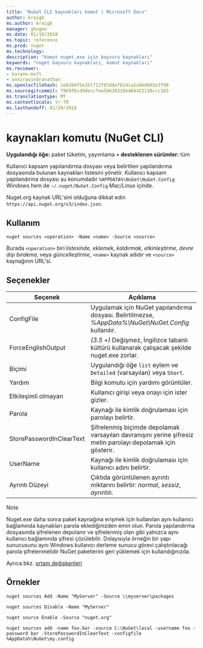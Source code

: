 ```yaml
---
title: "NuGet CLI kaynakları komut | Microsoft Docs"
author: kraigb
ms.author: kraigb
manager: ghogen
ms.date: 01/18/2018
ms.topic: reference
ms.prod: nuget
ms.technology: 
description: "Komut nuget.exe için başvuru kaynakları"
keywords: "nuget başvuru kaynakları, komut kaynakları"
ms.reviewer:
- karann-msft
- unniravindranathan
ms.openlocfilehash: 1e8204f5e1bf712f65d8efb14ca2a4bd802e3f90
ms.sourcegitcommit: 7969f6cd94eccfee5b62031bb404422139ccc383
ms.translationtype: MT
ms.contentlocale: tr-TR
ms.lasthandoff: 02/20/2018
---
```

# <a name="sources-command-nuget-cli"></a>kaynakları komutu (NuGet CLI)

**Uygulandığı öğe:** paket tüketim, yayımlama &bullet; **desteklenen sürümler:** tüm

Kullanıcı kapsam yapılandırma dosyası veya belirtilen yapılandırma dosyasında bulunan kaynakları listesini yönetir. Kullanıcı kapsam yapılandırma dosyası şu konumdadır `%APPDATA%\NuGet\NuGet.Config` Windows hem de `~/.nuget/NuGet.Config` Mac/Linux içinde.


Nuget.org kaynak URL'sini olduğuna dikkat edin `https://api.nuget.org/v3/index.json`.

## <a name="usage"></a>Kullanım

```cli
nuget sources <operation> -Name <name> -Source <source>
```

Burada `<operation>` biri *listesinde, eklemek, kaldırmak, etkinleştirme, devre dışı bırakma,* veya *güncelleştirme*, `<name>` kaynak adıdır ve `<source>` kaynağının URL'si.

## <a name="options"></a>Seçenekler

| Seçenek | Açıklama |
| --- | --- |
| ConfigFile | Uygulamak için NuGet yapılandırma dosyası. Belirtilmezse, *%AppData%\NuGet\NuGet.Config* kullanılır. |
| ForceEnglishOutput | *(3.5 +)*  Değişmez, İngilizce tabanlı kültürü kullanarak çalışacak şekilde nuget.exe zorlar. |
| Biçimi | Uygulandığı öğe `list` eylem ve `Detailed` (varsayılan) veya `Short`. |
| Yardım | Bilgi komutu için yardımı görüntüler. |
| Etkileşimli olmayan | Kullanıcı girişi veya onayı için ister gizler. |
| Parola | Kaynağı ile kimlik doğrulaması için parolayı belirtir. |
| StorePasswordInClearText | Şifrelenmiş biçimde depolamak varsayılan davranışını yerine şifresiz metin parolayı depolamak için gösterir. |
| UserName | Kaynağı ile kimlik doğrulaması için kullanıcı adını belirtir. |
| Ayrıntı Düzeyi | Çıktıda görüntülenen ayrıntı miktarını belirtir: *normal*, *sessiz*, *ayrıntılı*. |

> [!Note]
> Nuget.exe daha sonra paket kaynağına erişmek için kullanılan aynı kullanıcı bağlamında kaynakları parola eklediğinizden emin olun. Parola yapılandırma dosyasında şifrelenen depolanır ve şifrelenmiş olan gibi yalnızca aynı kullanıcı bağlamında şifresi çözülebilir. Dolayısıyla örneğin bir yapı sunucusunu aynı Windows kullanıcı derleme sunucu görevi çalıştırılacağı parola şifrelenmelidir NuGet paketlerini geri yüklemek için kullandığınızda.

Ayrıca bkz. [ortam değişkenleri](cli-ref-environment-variables.md)

## <a name="examples"></a>Örnekler

```cli
nuget sources Add -Name "MyServer" -Source \\myserver\packages

nuget sources Disable -Name "MyServer"

nuget source Enable -Source "nuget.org"

nuget sources add -name foo.bar -source C:\NuGet\local -username foo -password bar -StorePasswordInClearText -configfile %AppData%\NuGet\my.config
```
